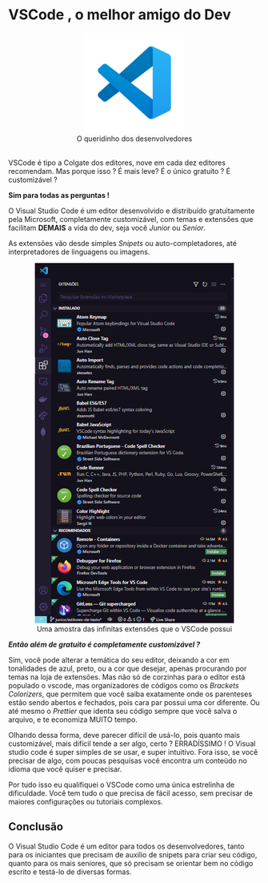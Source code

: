 # VSCode , o melhor amigo do Dev

<center>
  <img src="../Images/vscode.jpg" width="200" height="200">
  <legend>
    O queridinho dos desenvolvedores
  </legend>
</center>
<br />

VSCode é tipo a Colgate dos editores, nove em cada dez editores recomendam.
Mas porque isso ? É mais leve? É o único gratuito ? É customizável ?

**Sim para todas as perguntas !**

O Visual Studio Code é um editor desenvolvido e distribuído gratuitamente pela Microsoft, completamente customizável, com temas e extensões que facilitam **DEMAIS** a vida do dev, seja você *Junior* ou *Senior*.

As extensões vão desde simples *Snipets* ou auto-completadores, até interpretadores de linguagens ou imagens.

<center>
  <img src="../Images/extensoes_vscode.png">
  <legend>
    Uma amostra das infinitas extensões que o VSCode possui
  </legend>
</center>

***Então além de gratuito é completamente customizável ?***

Sim, você pode alterar a temática do seu editor, deixando a cor em tonalidades de azul, preto, ou a cor que desejar, apenas procurando por temas na loja de extensões.
Mas não só de corzinhas para o editor está populado o vscode, mas organizadores de códigos como os *Brackets Colorizers*, que permitem que você saiba exatamente onde os parenteses estão sendo abertos e fechados, pois cara par possui uma cor diferente.
Ou até mesmo o *Prettier* que identa seu código sempre que você salva o arquivo, e te economiza MUITO tempo.

Olhando dessa forma, deve parecer difícil de usá-lo, pois quanto mais customizável, mais difícil tende a ser algo, certo ?
ERRADÍSSIMO !
O Visual studio code é super simples de se usar, e super intuitivo. Fora isso, se você precisar de algo, com poucas pesquisas você encontra um conteúdo no idioma que você quiser e precisar. 

Por tudo isso eu qualifiquei o VSCode como uma única estrelinha de dificuldade. Você tem tudo o que precisa de fácil acesso, sem precisar de maiores configurações ou tutoriais complexos. 

## Conclusão 

O Visual Studio Code é um editor para todos os desenvolvedores, tanto para os iniciantes que precisam de auxilio de snipets para criar seu código, quanto para os mais seniores, que só precisam se orientar bem no código escrito e testá-lo de diversas formas.